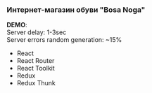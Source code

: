 ### Интернет-магазин обуви "Bosa Noga"
**DEMO**: <br />
Server delay: 1-3sec<br />
Server errors random generation: ~15%<br />

* React<br />
* React Router<br />
* React Toolkit<br />
* Redux<br />
* Redux Thunk<br />

